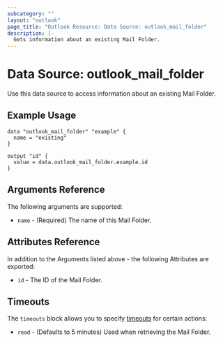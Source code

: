 ```yaml
---
subcategory: ""
layout: "outlook"
page_title: "Outlook Resource: Data Source: outlook_mail_folder"
description: |-
  Gets information about an existing Mail Folder.
---
```


# Data Source: outlook_mail_folder

Use this data source to access information about an existing Mail Folder.

## Example Usage

```hcl
data "outlook_mail_folder" "example" {
  name = "existing"
}

output "id" {
  value = data.outlook_mail_folder.example.id
}
```

## Arguments Reference

The following arguments are supported:

* `name` - (Required) The name of this Mail Folder.

## Attributes Reference

In addition to the Arguments listed above - the following Attributes are exported:

* `id` - The ID of the Mail Folder.

## Timeouts

The `timeouts` block allows you to specify [timeouts](https://www.terraform.io/docs/configuration/resources.html#timeouts) for certain actions:

* `read` - (Defaults to 5 minutes) Used when retrieving the Mail Folder.
